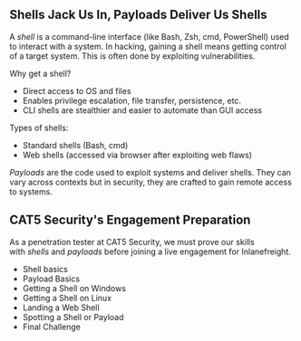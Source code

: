 ## Shells Jack Us In, Payloads Deliver Us Shells

A _shell_ is a command-line interface (like Bash, Zsh, cmd, PowerShell) used to interact with a system. In hacking, gaining a shell means getting control of a target system. This is often done by exploiting vulnerabilities.

Why get a shell?

- Direct access to OS and files
- Enables privilege escalation, file transfer, persistence, etc.
- CLI shells are stealthier and easier to automate than GUI access

Types of shells:

- Standard shells (Bash, cmd)
- Web shells (accessed via browser after exploiting web flaws)

_Payloads_ are the code used to exploit systems and deliver shells. They can vary across contexts but in security, they are crafted to gain remote access to systems.

## CAT5 Security's Engagement Preparation

As a penetration tester at CAT5 Security, we must prove our skills with _shells_ and _payloads_ before joining a live engagement for Inlanefreight.

- Shell basics
- Payload Basics
- Getting a Shell on Windows
- Getting a Shell on Linux
- Landing a Web Shell
- Spotting a Shell or Payload
- Final Challenge